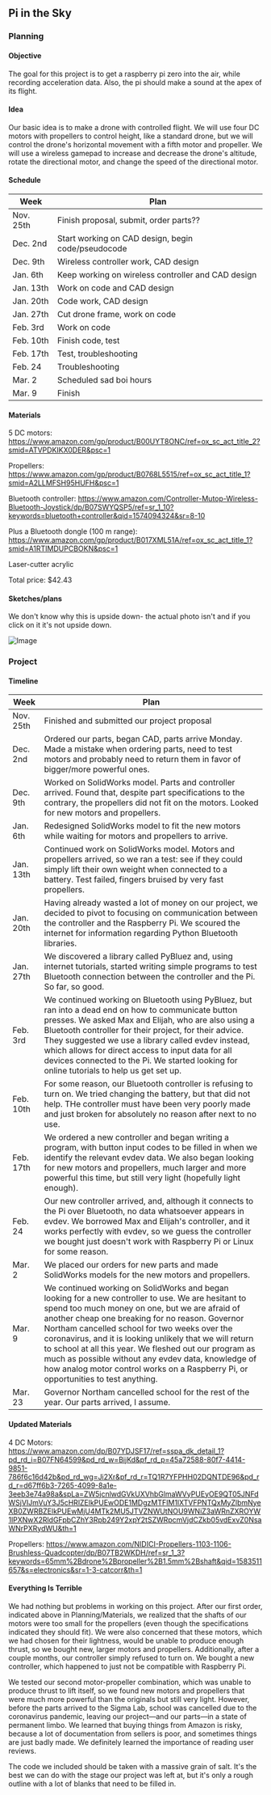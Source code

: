 ## Pi in the Sky

### Planning

#### Objective

The goal for this project is to get a raspberry pi zero into the air, while recording acceleration data. Also, the pi should make a sound at the apex of its flight. 

#### Idea 

Our basic idea is to make a drone with controlled flight. We will use four DC motors with propellers to control height, like a standard drone, but we will control the drone's horizontal movement with a fifth motor and propeller. We will use a wireless gamepad to increase and decrease the drone's altitude, rotate the directional motor, and change the speed of the directional motor.

#### Schedule

| Week  | Plan |
| ------------- | ------------- |
| Nov. 25th  | Finish proposal, submit, order parts?? |
| Dec. 2nd | Start working on CAD design, begin code/pseudocode |
| Dec. 9th | Wireless controller work, CAD design |
| Jan. 6th | Keep working on wireless controller and CAD design |
| Jan. 13th | Work on code and CAD design |
| Jan. 20th | Code work, CAD design |
| Jan. 27th | Cut drone frame, work on code |
| Feb. 3rd | Work on code |
| Feb. 10th | Finish code, test |
| Feb. 17th | Test, troubleshooting |
| Feb. 24 | Troubleshooting |
| Mar. 2 | Scheduled sad boi hours |
| Mar. 9 | Finish |

#### Materials

5 DC motors:
https://www.amazon.com/gp/product/B00UYT8ONC/ref=ox_sc_act_title_2?smid=ATVPDKIKX0DER&psc=1

Propellers:
https://www.amazon.com/gp/product/B0768L5515/ref=ox_sc_act_title_1?smid=A2LLMFSH95HUFH&psc=1

Bluetooth controller:
https://www.amazon.com/Controller-Mutop-Wireless-Bluetooth-Joystick/dp/B07SWYQSP5/ref=sr_1_10?keywords=bluetooth+controller&qid=1574094324&sr=8-10

Plus a Bluetooth dongle (100 m range):
https://www.amazon.com/gp/product/B017XML51A/ref=ox_sc_act_title_1?smid=A1RTIMDUPCBOKN&psc=1

Laser-cutter acrylic

Total price: $42.43

#### Sketches/plans

We don't know why this is upside down- the actual photo isn't and if you click on it it's not upside down.

![Image](https://user-images.githubusercontent.com/54591964/69558690-a65ea700-0f76-11ea-8940-c00c1edf29f5.jpg)

### Project

#### Timeline
| Week | Plan |
| ------------- | ------------- |
| Nov. 25th  | Finished and submitted our project proposal |
| Dec. 2nd | Ordered our parts, began CAD, parts arrive Monday. Made a mistake when ordering parts, need to test motors and probably need to return them in favor of bigger/more powerful ones. |
| Dec. 9th | Worked on SolidWorks model. Parts and controller arrived. Found that, despite part specifications to the contrary, the propellers did not fit on the motors. Looked for new motors and propellers. |
| Jan. 6th | Redesigned SolidWorks model to fit the new motors while waiting for motors and propellers to arrive. |
| Jan. 13th | Continued work on SolidWorks model. Motors and propellers arrived, so we ran a test: see if they could simply lift their own weight when connected to a battery. Test failed, fingers bruised by very fast propellers. |
| Jan. 20th | Having already wasted a lot of money on our project, we decided to pivot to focusing on communication between the controller and the Raspberry Pi. We scoured the internet for information regarding Python Bluetooth libraries. |
| Jan. 27th | We discovered a library called PyBluez and, using internet tutorials, started writing simple programs to test Bluetooth connection between the controller and the Pi. So far, so good. |
| Feb. 3rd | We continued working on Bluetooth using PyBluez, but ran into a dead end on how to communicate button presses. We asked Max and Elijah, who are also using a Bluetooth controller for their project, for their advice. They suggested we use a library called evdev instead, which allows for direct access to input data for all devices connected to the Pi. We started looking for online tutorials to help us get set up. |
| Feb. 10th | For some reason, our Bluetooth controller is refusing to turn on. We tried changing the battery, but that did not help. THe controller must have been very poorly made and just broken for absolutely no reason after next to no use. |
| Feb. 17th | We ordered a new controller and began writing a program, with button input codes to be filled in when we identify the relevant evdev data. We also began looking for new motors and propellers, much larger and more powerful this time, but still very light (hopefully light enough). |
| Feb. 24 | Our new controller arrived, and, although it connects to the Pi over Bluetooth, no data whatsoever appears in evdev. We borrowed Max and Elijah's controller, and it works perfectly with evdev, so we guess the controller we bought just doesn't work with Raspberry Pi or Linux for some reason. |
| Mar. 2 | We placed our orders for new parts and made SolidWorks models for the new motors and propellers. |
| Mar. 9 | We continued working on SolidWorks and began looking for a new controller to use. We are hesitant to spend too much money on one, but we are afraid of another cheap one breaking for no reason. Governor Northam cancelled school for two weeks over the coronavirus, and it is looking unlikely that we will return to school at all this year. We fleshed out our program as much as possible without any evdev data, knowledge of how analog motor control works on a Raspberry Pi, or opportunities to test anything. |
| Mar. 23 | Governor Northam cancelled school for the rest of the year. Our parts arrived, I assume. |

#### Updated Materials

4 DC Motors:
https://www.amazon.com/dp/B07YDJSF17/ref=sspa_dk_detail_1?pd_rd_i=B07FN64599&pd_rd_w=BijKd&pf_rd_p=45a72588-80f7-4414-9851-786f6c16d42b&pd_rd_wg=Ji2Xr&pf_rd_r=TQ1R7YFPHH02DQNTDE96&pd_rd_r=d67ff6b3-7265-4099-8a1e-3eeb3e74a98a&spLa=ZW5jcnlwdGVkUXVhbGlmaWVyPUEyOE9QT05JNFdWSjVIJmVuY3J5cHRlZElkPUEwODE1MDgzMTFIM1lXTVFPNTQxMyZlbmNyeXB0ZWRBZElkPUEwMjU4MTk2MU5JTVZNWUtNOU9WNiZ3aWRnZXROYW1lPXNwX2RldGFpbCZhY3Rpb249Y2xpY2tSZWRpcmVjdCZkb05vdExvZ0NsaWNrPXRydWU&th=1

Propellers:
https://www.amazon.com/NIDICI-Propellers-1103-1106-Brushless-Quadcopter/dp/B07TB2WKDH/ref=sr_1_3?keywords=65mm%2Bdrone%2Bpropeller%2B1.5mm%2Bshaft&qid=1583511657&s=electronics&sr=1-3-catcorr&th=1

#### Everything Is Terrible
We had nothing but problems in working on this project. After our first order, indicated above in Planning/Materials, we realized that the shafts of our motors were too small for the propellers (even though the specifications indicated they should fit). We were also concerned that these motors, which we had chosen for their lightness, would be unable to produce enough thrust, so we bought new, larger motors and propellers. Additionally, after a couple months, our controller simply refused to turn on. We bought a new controller, which happened to just not be compatible with Raspberry Pi.

We tested our second motor-propeller combination, which was unable to produce thrust to lift itself, so we found new motors and propellers that were much more powerful than the originals but still very light. However, before the parts arrived to the Sigma Lab, school was cancelled due to the coronavirus pandemic, leaving our project—and our parts—in a state of permanent limbo.
We learned that buying things from Amazon is risky, because a lot of documentation from sellers is poor, and sometimes things are just badly made. We definitely learned the importance of reading user reviews.

The code we included should be taken with a massive grain of salt. It's the best we can do with the stage our project was left at, but it's only a rough outline with a lot of blanks that need to be filled in.
